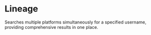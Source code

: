 # Lineage
Searches multiple platforms simultaneously for a specified username, providing comprehensive results in one place.
